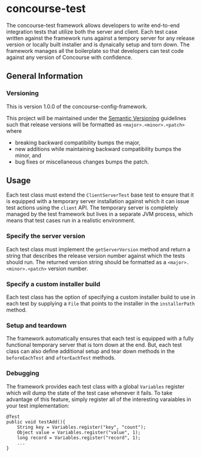 concourse-test
=================

The concourse-test framework allows developers to write end-to-end integration tests that utilize both the server and client. Each test case written against the framework runs against a tempory server for any release version or locally built installer and is dynaically setup and torn down. The framework manages all the boilerplate so that developers can test code against any version of Concourse with confidence.

## General Information

### Versioning

This is version 1.0.0 of the concourse-config-framework.

This project will be maintained under the [Semantic Versioning](http://semver.org)
guidelines such that release versions will be formatted as `<major>.<minor>.<patch>`
where

* breaking backward compatibility bumps the major,
* new additions while maintaining backward compatibility bumps the minor, and
* bug fixes or miscellaneous changes bumps the patch.

## Usage
Each test class must extend the `ClientServerTest` base test to ensure that it is equipped with a temporary server installation against which it can issue test actions using the `client` API. The temporary server is completely managed by the test framework but lives in a separate JVM process, which means that test cases run in a realistic environment.

### Specify the server version
Each test class must implement the `getServerVersion` method and return a string that describes the release version number against which the tests should run. The returned version string should be formatted as a `<major>.<minor>.<patch>` version number.

### Specify a custom installer build
Each test class has the option of specifying a custom installer build to use in each test by supplying a `File` that points to the installer in the `installerPath` method.

### Setup and teardown
The framework automatically ensures that each test is equipped with a fully functional temporary server that is torn down at the end. But, each test class can also define additional setup and tear down methods in the `beforeEachTest` and `afterEachTest` methods.

### Debugging
The framework provides each test class with a global `Variables` register which will dump the state of the test case whenever it fails. To take advantage of this feature, simply register all of the interesting varaiables in your test implementation:
	
	@Test
	public void testAdd(){
		String key = Variables.register("key", "count");
		Object value = Variables.register("value", 1);
		long record = Variables.register("record", 1);
		...
	}

